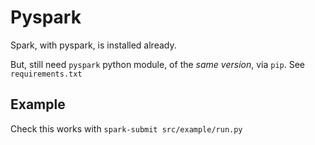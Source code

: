# Pyspark

Spark, with pyspark, is installed already.

But, still need `pyspark` python module, of the _same version_, via `pip`. See
`requirements.txt`

## Example

Check this works with `spark-submit src/example/run.py`

